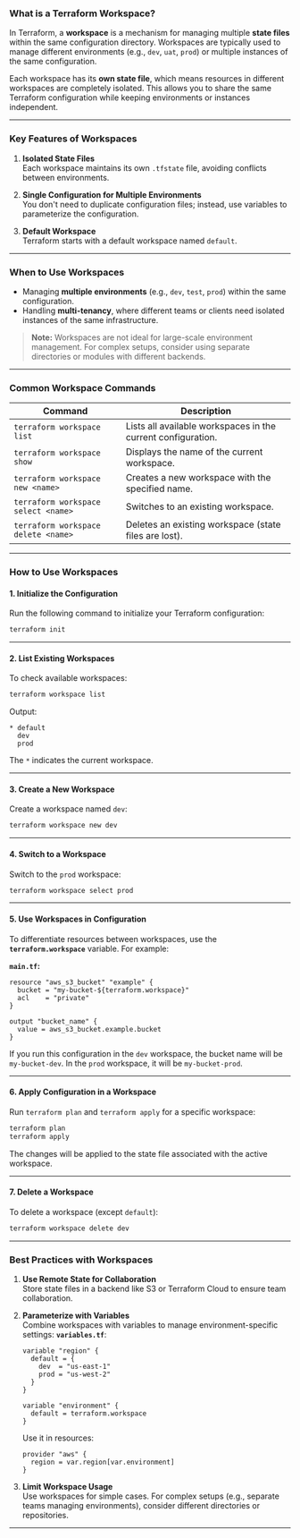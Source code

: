 ### **What is a Terraform Workspace?**

In Terraform, a **workspace** is a mechanism for managing multiple **state files** within the same configuration directory. Workspaces are typically used to manage different environments (e.g., `dev`, `uat`, `prod`) or multiple instances of the same configuration.

Each workspace has its **own state file**, which means resources in different workspaces are completely isolated. This allows you to share the same Terraform configuration while keeping environments or instances independent.

---

### **Key Features of Workspaces**
1. **Isolated State Files**  
   Each workspace maintains its own `.tfstate` file, avoiding conflicts between environments.

2. **Single Configuration for Multiple Environments**  
   You don't need to duplicate configuration files; instead, use variables to parameterize the configuration.

3. **Default Workspace**  
   Terraform starts with a default workspace named `default`.

---

### **When to Use Workspaces**
- Managing **multiple environments** (e.g., `dev`, `test`, `prod`) within the same configuration.
- Handling **multi-tenancy**, where different teams or clients need isolated instances of the same infrastructure.

> **Note:** Workspaces are not ideal for large-scale environment management. For complex setups, consider using separate directories or modules with different backends.

---

### **Common Workspace Commands**

| Command                                | Description                                                                                   |
|----------------------------------------|-----------------------------------------------------------------------------------------------|
| `terraform workspace list`             | Lists all available workspaces in the current configuration.                                  |
| `terraform workspace show`             | Displays the name of the current workspace.                                                  |
| `terraform workspace new <name>`       | Creates a new workspace with the specified name.                                             |
| `terraform workspace select <name>`    | Switches to an existing workspace.                                                           |
| `terraform workspace delete <name>`    | Deletes an existing workspace (state files are lost).                                        |

---

### **How to Use Workspaces**

#### **1. Initialize the Configuration**
Run the following command to initialize your Terraform configuration:
```bash
terraform init
```

---

#### **2. List Existing Workspaces**
To check available workspaces:
```bash
terraform workspace list
```
Output:
```
* default
  dev
  prod
```
The `*` indicates the current workspace.

---

#### **3. Create a New Workspace**
Create a workspace named `dev`:
```bash
terraform workspace new dev
```

---

#### **4. Switch to a Workspace**
Switch to the `prod` workspace:
```bash
terraform workspace select prod
```

---

#### **5. Use Workspaces in Configuration**
To differentiate resources between workspaces, use the **`terraform.workspace`** variable. For example:

**`main.tf`:**
```hcl
resource "aws_s3_bucket" "example" {
  bucket = "my-bucket-${terraform.workspace}"
  acl    = "private"
}

output "bucket_name" {
  value = aws_s3_bucket.example.bucket
}
```

If you run this configuration in the `dev` workspace, the bucket name will be `my-bucket-dev`. In the `prod` workspace, it will be `my-bucket-prod`.

---

#### **6. Apply Configuration in a Workspace**
Run `terraform plan` and `terraform apply` for a specific workspace:
```bash
terraform plan
terraform apply
```
The changes will be applied to the state file associated with the active workspace.

---

#### **7. Delete a Workspace**
To delete a workspace (except `default`):
```bash
terraform workspace delete dev
```

---

### **Best Practices with Workspaces**
1. **Use Remote State for Collaboration**  
   Store state files in a backend like S3 or Terraform Cloud to ensure team collaboration.

2. **Parameterize with Variables**  
   Combine workspaces with variables to manage environment-specific settings:
   **`variables.tf`**:
   ```hcl
   variable "region" {
     default = {
       dev  = "us-east-1"
       prod = "us-west-2"
     }
   }

   variable "environment" {
     default = terraform.workspace
   }
   ```

   Use it in resources:
   ```hcl
   provider "aws" {
     region = var.region[var.environment]
   }
   ```

3. **Limit Workspace Usage**  
   Use workspaces for simple cases. For complex setups (e.g., separate teams managing environments), 
   consider different directories or repositories.
---
